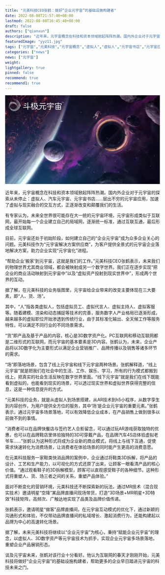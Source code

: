 ```yaml
---
title: "元美科技CEO张鹤：做好“企业元宇宙”的基础设施构建者"
date: 2022-08-08T21:57:40+08:00
lastmod: 2022-08-08T16:45:40+08:00
draft: false
authors: ["qianxun"]
description: "近年来，元宇宙概念在科技和资本领域掀起阵阵热潮。国内外企业对于元宇宙的探索从未停止：虚拟人、虚拟人、元宇宙书店……层出不穷的元宇宙应用，加速了虚拟与现实融合的交互方式，正逐渐改变和颠覆我们的生活。"
featuredImage: "yyz11.jpg"
tags: ["元宇宙","元美科技","元宇宙概念","虚拟人","虚拟人","元宇宙书店","元宇宙应用"]
categories: ["news"]
news: ["元宇宙"]
weight: 
lightgallery: true
pinned: false
recommend: true
recommend1: true
---
```


![](yyz11.jpg)

近年来，元宇宙概念在科技和资本领域掀起阵阵热潮。国内外企业对于元宇宙的探索从未停止：虚拟人、汽车元宇宙、元宇宙书店……层出不穷的元宇宙应用，加速了虚拟与现实融合的交互方式，正逐渐改变和颠覆我们的生活。





有专家认为，未来全世界很可能存在大一统的元宇宙环境，元宇宙形成类似于互联网，最开始每一个企业建立自己的局域网，逐渐统一标准，通过互联互通，最后形成全球互联网。





目前，元宇宙还处于初始阶段，如何建立自己的“企业元宇宙”成为众多企业关心的问题。元美科技作为“元宇宙解决方案供应商”，为客户提供全景式的元宇宙企业落地解决方案，助力企业实现“元宇宙化”进程。





“帮助企业‘搬家’到元宇宙，这就是我们的工作。”元美科技CEO张鹤表示，未来我们的物理世界尤其商业领域，都会被映射成另一个数字世界。我们正在逐步实现“把企业的商业活动映射到元宇宙中”以及“虚拟资产投射到现实世界中”，形成两个世界的互动。





据了解，在元美科技的业务版图里，元宇宙给企业带来的改变主要体现在三大要素，即“人、货、场”。

其中，“人”指各类虚拟人，包括虚拟员工、虚拟代言人、虚拟主持人、虚拟客服等。随着建模、渲染和动态捕捉等技术的完善，服务数字人产业格局已逐渐形成，越来越多的虚拟职位开始渗透到传统行业，由于其标准化输出、全天候工作等服务特性，可以满足不同行业的不同场景需求。





“货”即产品及基于产品的内容，核心是3D数字资产化。PC互联网和移动互联网都是二维形式的互联网，而元宇宙的基本要素是3D内容。张鹤认为，未来，企业产品将以3D数字化为主要形式以满足企业营销推广、品牌传播以及销售等诸多环节的需求。





“场”即落地场景，包含了线上元宇宙和线下元宇宙两种场景。张鹤解释道，“线上元宇宙”就是把我们在社会中的生活、工作、娱乐、学习，所有的行为模式都搬到线上，把真实的社会生活反映在数字世界里面。“线下元宇宙”就是我们在线下既能看到虚拟的，也能看到现实的场景，可以透过现实世界和虚拟世界获得完整的信息，这是一种信息提升的方式。





“元美科技的业务，就是从虚拟人到场景搭建，从AR技术到h5小程序，从数字孪生到内容创作，为用户提供全方位的服务，其中‘场’是企业元宇宙的重要元素。”张鹤表示，通过元宇宙多场景落地，可以有效降低企业成本，在产品销售上做到很多以前做不到的事情。





“消费者可以在品牌快餐店与签约艺人合影留念，可以通过玩AR游戏获取独特的优惠，也可以在品牌鞋店里体验独特的3D可穿戴产品，在品牌汽车4S店体验虚拟老爷车……”张鹤认为这种形式将成为企业新的商业模式，将线上与线下互通，促使需求快速转化为消费场景，让消费者在体验场景的同时能产生更高的消费意愿。





在元美科技服务一家鞋类快消品牌的案例中，企业通过将鞋类3D拆解，将产品的设计、工艺和生产能力，以可视化的方式还原了出来，让顾客一眼看清产品的核心价值。“通过观看鞋子的3D拆解模型，顾客可以直观感受鞋子的各种细节。这种形式将重塑人、货、场三者之间的关系，重塑产品体验。”





面对不断变化的营销环境，元美科技还不断探索新的玩法，通过MR技术（混合现实技术）邀请明星“空降”某品牌直播间现场带货，打造“3D场景+MR明星+3D特效”科技矩阵，高频次、广触达地实现了品类及品牌价值传递。





张鹤表示，邀请明星“做客”品牌直播间，在元宇宙互动模式的优化下，通过新颖的沟通形式和体验，不仅带动品牌直播间的私域增长、激起消费行为，还能构建起以品牌为中心的高速转化场景。





据了解，未来元美科技将继续以“企业元宇宙”为核心，秉持“赋能企业元宇宙”的理念，以虚拟人、3D数字资产等元宇宙技术为抓手，实现企业元宇宙多场景落地，重塑企业产品展销形态。





谈及元宇宙未来，张鹤对该行业十分看好。他认为互联网的春天才刚刚开始，元美科技将做好“企业元宇宙”的基础设施构建者，帮助更多的企业早日踏进元宇宙的科技未来之门。